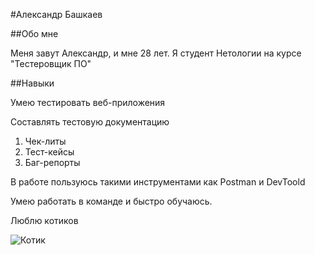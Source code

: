#Александр Башкаев

##Обо мне

Меня завут Александр, и мне 28 лет. Я студент Нетологии на курсе "Тестеровщик ПО"

##Навыки

Умею тестировать веб-приложения

Составлять тестовую документацию
1. Чек-литы
2. Тест-кейсы
3. Баг-репорты

В работе пользуюсь такими инструментами как Postman и DevToold

Умею работать в команде и быстро обучаюсь.

Люблю котиков

![Котик](https://www.mam4.ru/resize/1280x-/https/www.mam4.ru/media/upload/user/7604/6d/17478da42271207e1d86.jpg?h=Mxo3Zb0KBXasmNFnDhoRbA)